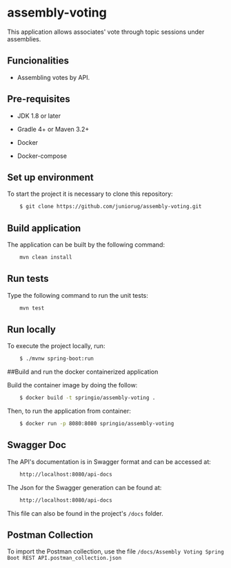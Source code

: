 # assembly-voting

This application allows associates' vote through topic sessions under assemblies.

## Funcionalities

- Assembling votes by API.<br/>

## Pre-requisites

- JDK 1.8 or later

- Gradle 4+ or Maven 3.2+

- Docker

- Docker-compose

## Set up environment

To start the project it is necessary to clone this repository:

```bash
    $ git clone https://github.com/juniorug/assembly-voting.git
```

## Build application

The application can be built by the following command:

```bash
    mvn clean install
```

## Run tests

Type the following command to run the unit tests:

```bash
    mvn test
```

## Run locally

To execute the project locally, run:

```bash
    $ ./mvnw spring-boot:run
```

##Build and run the docker containerized application

Build the container image by doing the follow:

```bash
    $ docker build -t springio/assembly-voting .
```

Then, to run the application from container:

```bash
    $ docker run -p 8080:8080 springio/assembly-voting
```

## Swagger Doc

The API's documentation is in Swagger format and can be accessed at:

```bash
    http://localhost:8080/api-docs
```

The Json for the Swagger generation can be found at:

```bash
    http://localhost:8080/api-docs
```

This file can also be found in the project's `/docs` folder.

## Postman Collection

To import the Postman collection, use the file `/docs/Assembly Voting Spring Boot REST API.postman_collection.json`
